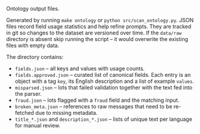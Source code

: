 Ontology output files.

Generated by running `make ontology` or `python src/scan_ontology.py`. JSON files
record field usage statistics and help refine prompts. They are tracked in git
so changes to the dataset are versioned over time.
If the `data/raw` directory is absent skip running the script – it would
overwrite the existing files with empty data.

The directory contains:

- `fields.json` – all keys and values with usage counts.
- `fields.approved.json` – curated list of canonical fields. Each entry is an
  object with a tag `key`, its English description and a list of example
  `values`.
- `misparsed.json` – lots that failed validation together with the text fed
  into the parser.
- `fraud.json` – lots flagged with a `fraud` field and the matching input.
- `broken_meta.json` – references to raw messages that need to be re-fetched
  due to missing metadata.
- `title_*.json` and `description_*.json` – lists of unique text per language
  for manual review.
